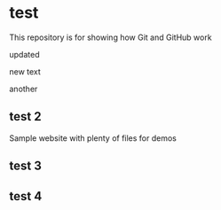 # test

This repository is for showing how Git and GitHub work

updated 

new text

another


## test 2

Sample website with plenty of files for demos

## test 3

## test 4